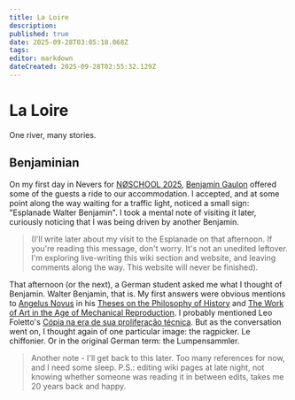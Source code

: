 ```yaml
---
title: La Loire
description: 
published: true
date: 2025-09-28T03:05:18.068Z
tags: 
editor: markdown
dateCreated: 2025-09-28T02:55:32.129Z
---
```


# La Loire

One river, many stories.


## Benjaminian

On my first day in Nevers for [NØSCHOOL 2025](https://noschoolnevers.com/), [Benjamin Gaulon](https://recyclism.com/index.html) offered some of the guests a ride to our accommodation. I accepted, and at some point along the way waiting for a traffic light, noticed a small sign: "Esplanade Walter Benjamin". I took a mental note of visiting it later, curiously noticing that I was being driven by another Benjamin.

> (I'll write later about my visit to the Esplanade on that afternoon. If you're reading this message, don't worry. It's not an unedited leftover. I'm exploring live-writing this wiki section and website, and leaving comments along the way. This website will never be finished).

That afternoon (or the next), a German student asked me what I thought of Benjamin. Walter Benjamin, that is. My first answers were obvious mentions to [Angelus Novus](https://en.wikipedia.org/wiki/Angelus_Novus) in his [Theses on the Philosophy of History](https://en.wikipedia.org/wiki/Theses_on_the_Philosophy_of_History) and [The Work of Art in the Age of Mechanical Reproduction](https://en.wikipedia.org/wiki/The_Work_of_Art_in_the_Age_of_Mechanical_Reproduction). I probably mentioned Leo Foletto's [Cópia na era de sua proliferação técnica](https://baixacultura.org/2024/10/25/copia-desvio-parte-i/). But as the conversation went on, I thought again of one particular image: the ragpicker. Le chiffonier. Or in the original German term: the Lumpensammler.

> Another note - I'll get back to this later. Too many references for now, and I need some sleep.
> P.S.: editing wiki pages at late night, not knowing whether someone was reading it in between edits, takes me 20 years back and happy.